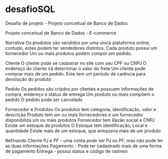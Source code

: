 # desafioSQL
Desafio de projeto - Projeto conceitual de Banco de Dados

Projeto conceitual de Banco de Dados - E-commerce

Narrativa
Os produtos são vendidos por uma única plataforma online, contudo, estes podem ter vendedores distintos.
Cada produto possui um fornecedor
Um ou mais produtos podem compor um pedido.

Cliente
O cliente pode se cadastrar no site com seu CPF ou CNPJ
O endereço do cliente irá determinar o valor do frete
Um cliente pode comprar mais de um pedido. Este tem um período de carência para devolução do produto

Pedido
Os pedidos são criados por clientes e possuem informações de compra, endereço e status de entrega
Um produto ou mais compõem o pedido
O pedido pode ser cancelado

Fornecedor e Produtos
Os produtos tem categoria, identificação, valor e descrição
Produto tem um ou mais fornecedores e um fornecedor disponibiliza um ou mais produtos
Fornecedor tem Razão social e CNPJ
Existe um estoque de produtos
O Estoque tem identificação, Local e quantidade
Existe mais de um estoque, que armazena mais de um produto

Refinando
Cliente PJ e PF - uma conta pode ser PJ ou PF, mas não pode ter as duas informações
Pagamento - Pode ter cadastrado mais de uma forma de pagamento
Entrega - possui status e código de rastreio
